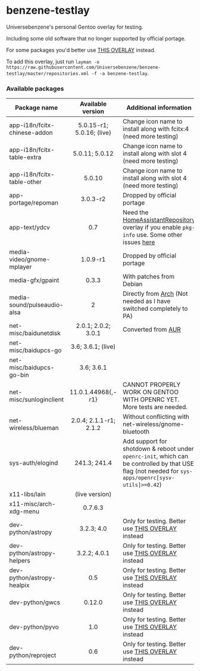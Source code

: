 # benzene-testlay
Universebenzene's personal Gentoo overlay for testing.

Including some old software that no longer supported by official portage.

For some packages you'd better use [THIS OVERLAY](https://github.com/Universebenzene/benzene-overlay) instead.

To add this overlay, just run `layman -o https://raw.githubusercontent.com/Universebenzene/benzene-testlay/master/repositories.xml -f -a benzene-testlay`.

### Available packages

Package name | Available version | Additional information
------------ | :---------------: | ----------------------
app-i18n/fcitx-chinese-addon | 5.0.15-r1; 5.0.16; (live) | Change icon name to install along with fcitx:4 (need more testing)
app-i18n/fcitx-table-extra   | 5.0.11; 5.0.12            | Change icon name to install along with slot 4 (need more testing)
app-i18n/fcitx-table-other   | 5.0.10                    | Change icon name to install along with slot 4 (need more testing)
app-portage/repoman          | 3.0.3-r2                  | Dropped by official portage
app-text/ydcv                | 0.7                       | Need the [HomeAssistantRepository](https://git.edevau.net/onkelbeh/HomeAssistantRepository) overlay if you enable `pkg-info` use. Some other issues [here](https://forums.gentoo.org/viewtopic-p-8352006.html)
media-video/gnome-mplayer    | 1.0.9-r1                  | Dropped by official portage
media-gfx/gpaint             | 0.3.3                     | With patches from Debian
media-sound/pulseaudio-alsa  | 2                         | Directly from [Arch](https://www.archlinux.org/packages/extra/any/pulseaudio-alsa) (Not needed as I have switched completely to PA)
net-misc/baidunetdisk        | 2.0.1; 2.0.2; 3.0.1       | Converted from [AUR](https://aur.archlinux.org/packages/baidunetdisk-bin)
net-misc/baidupcs-go         | 3.6; 3.6.1; (live)        |
net-misc/baidupcs-go-bin     | 3.6; 3.6.1                |
net-misc/sunloginclient      | 11.0.1.44968{,-r1}        | CANNOT PROPERLY WORK ON GENTOO WITH OPENRC YET. More tests are needed.
net-wireless/blueman         | 2.0.4; 2.1.1-r1; 2.1.2    | Without conflicting with net-wireless/gnome-bluetooth
sys-auth/elogind             | 241.3; 241.4              | Add support for shotdown & reboot under `openrc-init`, which can be controlled by that USE flag (not needed for `sys-apps/openrc[sysv-utils]>=0.42`)
x11-libs/lain                | (live version)            |
x11-misc/arch-xdg-menu       | 0.7.6.3                   |
dev-python/astropy           | 3.2.3; 4.0                | Only for testing. Better use [THIS OVERLAY](https://github.com/Universebenzene/benzene-overlay#benzene-overlay) instead
dev-python/astropy-helpers   | 3.2.2; 4.0.1              | Only for testing. Better use [THIS OVERLAY](https://github.com/Universebenzene/benzene-overlay#benzene-overlay) instead
dev-python/astropy-healpix   | 0.5                       | Only for testing. Better use [THIS OVERLAY](https://github.com/Universebenzene/benzene-overlay#benzene-overlay) instead
dev-python/gwcs              | 0.12.0                    | Only for testing. Better use [THIS OVERLAY](https://github.com/Universebenzene/benzene-overlay#benzene-overlay) instead
dev-python/pyvo              | 1.0                       | Only for testing. Better use [THIS OVERLAY](https://github.com/Universebenzene/benzene-overlay#benzene-overlay) instead
dev-python/reproject         | 0.6                       | Only for testing. Better use [THIS OVERLAY](https://github.com/Universebenzene/benzene-overlay#benzene-overlay) instead
